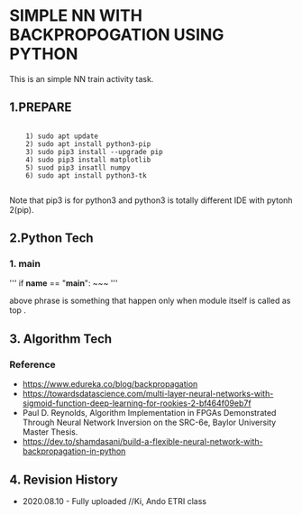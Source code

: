 # SIMPLE NN WITH BACKPROPOGATION USING PYTHON

This is an simple NN train activity task.

## 1.PREPARE 

   <pre><code>
	1) sudo apt update
	2) sudo apt install python3-pip
	3) sudo pip3 install --upgrade pip
	4) sudo pip3 install matplotlib
	5) suod pip3 insatll numpy
	6) sudo apt install python3-tk
   </code></pre>

 Note that pip3 is for python3 and python3 is totally different IDE with pytonh 2(pip).


## 2.Python Tech

### 1. main 

'''
  if __name__ == "__main__":
	~~~
'''
 
 above phrase is something that happen only when module itself is called as top .

## 3. Algorithm Tech
### Reference

 * https://www.edureka.co/blog/backpropagation
 * https://towardsdatascience.com/multi-layer-neural-networks-with-sigmoid-function-deep-learning-for-rookies-2-bf464f09eb7f
 * Paul D. Reynolds, Algorithm Implementation in FPGAs Demonstrated Through Neural Network Inversion on the SRC-6e, Baylor University Master Thesis.
 * https://dev.to/shamdasani/build-a-flexible-neural-network-with-backpropagation-in-python 


## 4. Revision History

 * 2020.08.10 - Fully uploaded //Ki, Ando ETRI class
